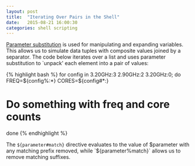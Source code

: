 ```yaml
---
layout: post
title:  "Iterating Over Pairs in the Shell"
date:   2015-08-21 16:00:30
categories: shell scripting
---
```


[Parameter substitution][parameter substitution] is used for manipulating and expanding variables.
This allows us to simulate data tuples with composite values joined by a separator.
The code below iterates over a list and uses parameter substitution to `unpack' each element into a pair of values:

{% highlight bash %}
for config in 3.20GHz:3 2.90GHz:2 3.20GHz:0; do
  FREQ=${config%:*}
  CORES=${config#*:}
  # Do something with freq and core counts
done
{% endhighlight %}

The `${parameter#match}` directive evaluates to the value of $parameter with any matching prefix removed, while `${parameter%match}` allows us to remove matching suffixes.

[parameter substitution]: http://www.tldp.org/LDP/abs/html/parameter-substitution.html
